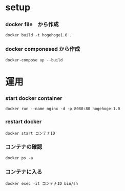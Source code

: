 # setup
### docker file　から作成
`docker build -t hogehoge1.0 .`

### docker componesed から作成
`docker-compose up --build`

# 運用
### start docker container
`docker run --name nginx -d -p 8080:80 hogehoge:1.0`

### restart docker
`docker start コンテナID`

### コンテナの確認
`docker ps -a`

### コンテナに入る
`docker exec -it コンテナID bin/sh`
